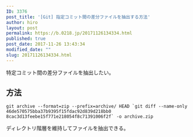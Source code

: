 ```yaml
---
ID: 3376
post_title: '[Git] 指定コミット間の差分ファイルを抽出する方法'
author: hiro
layout: post
permalink: https://b.0218.jp/20171126134334.html
published: true
post_date: 2017-11-26 13:43:34
modified_date: ""
slug: 20171126134334.html
---
```

特定コミット間の差分ファイルを抽出したい。

<!--more-->

## 方法

```language-bash
git archive --format=zip --prefix=archive/ HEAD `git diff --name-only 46de570575bba37b9395f15fdac92d839d218bb0 8cac3d13feebe15f771e218054f8c71391006f2f` -o archive.zip
```

ディレクトリ階層を維持してファイルを抽出できる。